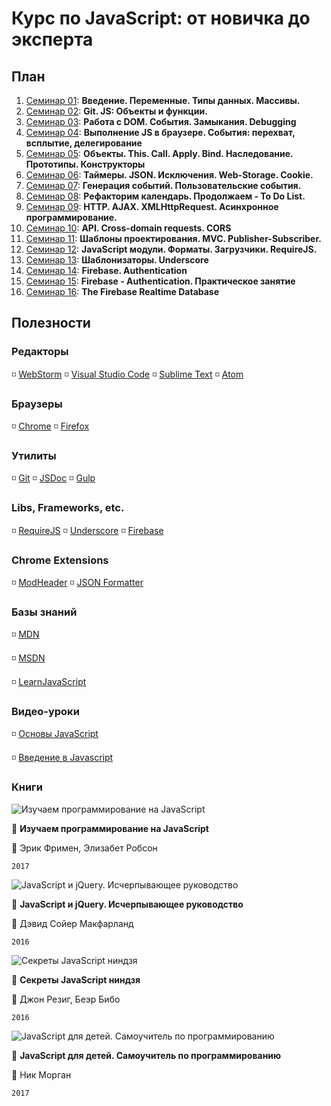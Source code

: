 # Курс по JavaScript: от новичка до эксперта

## План

1. [Семинар 01](https://github.com/LisKorzun/learning-js__from-scratch-to-expert/tree/master/seminar_01): **Введение. Переменные. Типы данных. Массивы.**
1. [Семинар 02](https://github.com/LisKorzun/learning-js__from-scratch-to-expert/tree/master/seminar_02): **Git. JS: Объекты и функции.**
1. [Семинар 03](https://github.com/LisKorzun/learning-js__from-scratch-to-expert/tree/master/seminar_03): **Работа с DOM. События. Замыкания. Debugging**
1. [Семинар 04](https://github.com/LisKorzun/learning-js__from-scratch-to-expert/tree/master/seminar_04): **Выполнение JS в браузере. События: перехват, всплытие, делегирование**
1. [Семинар 05](https://github.com/LisKorzun/learning-js__from-scratch-to-expert/tree/master/seminar_05): **Объекты. This. Call. Apply. Bind. Наследование. Прототипы. Конструкторы**
1. [Семинар 06](https://github.com/LisKorzun/learning-js__from-scratch-to-expert/tree/master/seminar_06): **Таймеры. JSON. Исключения. Web-Storage. Cookie.**
1. [Семинар 07](https://github.com/LisKorzun/learning-js__from-scratch-to-expert/tree/master/seminar_07): **Генерация событий. Пользовательские события.**
1. [Семинар 08](https://github.com/LisKorzun/learning-js__from-scratch-to-expert/tree/master/seminar_08): **Рефакторим календарь. Продолжаем - To Do List.**
1. [Семинар 09](https://github.com/LisKorzun/learning-js__from-scratch-to-expert/tree/master/seminar_09): **HTTP. AJAX. XMLHttpRequest. Асинхронное программирование.**
1. [Семинар 10](https://github.com/LisKorzun/learning-js__from-scratch-to-expert/tree/master/seminar_10): **API. Cross-domain requests. CORS**
1. [Семинар 11](https://github.com/LisKorzun/learning-js__from-scratch-to-expert/tree/master/seminar_11): **Шаблоны проектирования. MVC. Publisher-Subscriber.**
1. [Семинар 12](https://github.com/LisKorzun/learning-js__from-scratch-to-expert/tree/master/seminar_12): **JavaScript модули. Форматы. Загрузчики. RequireJS.**
1. [Семинар 13](https://github.com/LisKorzun/learning-js__from-scratch-to-expert/tree/master/seminar_13): **Шаблонизаторы. Underscore**
1. [Семинар 14](https://github.com/LisKorzun/learning-js__from-scratch-to-expert/tree/master/seminar_14): **Firebase. Authentication**
1. [Семинар 15](https://github.com/LisKorzun/learning-js__from-scratch-to-expert/tree/master/seminar_15): **Firebase - Authentication. Практическое занятие**
1. [Семинар 16](https://github.com/LisKorzun/learning-js__from-scratch-to-expert/tree/master/seminar_16): **The Firebase Realtime Database**

## Полезности

### Редакторы
:white_medium_small_square: [WebStorm](https://www.jetbrains.com/webstorm/)
:white_medium_small_square: [Visual Studio Code](https://code.visualstudio.com/)
:white_medium_small_square: [Sublime Text](https://www.sublimetext.com/)
:white_medium_small_square: [Atom](https://atom.io/)

### Браузеры
:white_medium_small_square: [Chrome](https://www.google.com/chrome/)
:white_medium_small_square: [Firefox](https://www.mozilla.org/en-US/firefox/products/?v=a)

### Утилиты
:white_medium_small_square: [Git](https://git-scm.com/downloads)
:white_medium_small_square: [JSDoc](http://usejsdoc.org/)
:white_medium_small_square: [Gulp](http://gulpjs.com//)

### Libs, Frameworks, etc.
:white_medium_small_square: [RequireJS](http://requirejs.org/)
:white_medium_small_square: [Underscore](http://underscorejs.org/)
:white_medium_small_square: [Firebase](https://firebase.google.com/)

### Chrome Extensions
:white_medium_small_square: [ModHeader](https://chrome.google.com/webstore/detail/modheader/idgpnmonknjnojddfkpgkljpfnnfcklj)
:white_medium_small_square: [JSON Formatter](https://chrome.google.com/webstore/detail/json-formatter/bcjindcccaagfpapjjmafapmmgkkhgoa)

### Базы знаний
:white_medium_small_square: [MDN](https://developer.mozilla.org/ru/docs/Web/JavaScript/Guide)

:white_medium_small_square: [MSDN](https://msdn.microsoft.com/ru-ru/library/d1et7k7c(v=vs.94).aspx)

:white_medium_small_square: [LearnJavaScript](https://learn.javascript.ru)

### Видео-уроки
:white_medium_small_square: [Основы JavaScript](https://www.youtube.com/playlist?list=PL363QX7S8MfSxcHzvkNEqMYbOyhLeWwem)

:white_medium_small_square: [Введение в Javascript](https://www.youtube.com/playlist?list=PLo6puixMwuSNxJCgadaaavKqq4-ocKPrR)

### Книги

![Изучаем программирование на JavaScript](http://ozon-st.cdn.ngenix.net/multimedia/c300/1011395255.jpg)

:book: **Изучаем программирование на JavaScript**

:busts_in_silhouette: Эрик Фримен, Элизабет Робсон

`2017`

![JavaScript и jQuery. Исчерпывающее руководство](http://ozon-st.cdn.ngenix.net/multimedia/c300/1013279403.jpg)

:book: **JavaScript и jQuery. Исчерпывающее руководство**

:bust_in_silhouette: Дэвид Сойер Макфарланд

`2016`

![Секреты JavaScript ниндзя](http://ozon-st.cdn.ngenix.net/multimedia/c300/1007123068.jpg)

:book: **Секреты JavaScript ниндзя**

:busts_in_silhouette: Джон Резиг, Беэр Бибо

`2016`

![JavaScript для детей. Самоучитель по программированию](http://ozon-st.cdn.ngenix.net/multimedia/c300/1017848718.jpg)

:book: **JavaScript для детей. Самоучитель по программированию**

:bust_in_silhouette: Ник Морган

`2017`







